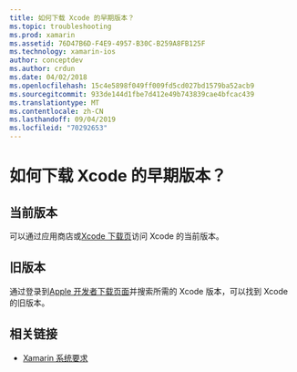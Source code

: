 ```yaml
---
title: 如何下载 Xcode 的早期版本？
ms.topic: troubleshooting
ms.prod: xamarin
ms.assetid: 76D47B6D-F4E9-4957-B30C-B259A8FB125F
ms.technology: xamarin-ios
author: conceptdev
ms.author: crdun
ms.date: 04/02/2018
ms.openlocfilehash: 15c4e5898f049ff009fd5cd027bd1579ba52acb9
ms.sourcegitcommit: 933de144d1fbe7d412e49b743839cae4bfcac439
ms.translationtype: MT
ms.contentlocale: zh-CN
ms.lasthandoff: 09/04/2019
ms.locfileid: "70292653"
---
```

# <a name="how-can-i-download-a-previous-version-of-xcode"></a>如何下载 Xcode 的早期版本？

## <a name="current-version"></a>当前版本

可以通过应用商店或[Xcode 下载页](https://developer.apple.com/xcode/downloads/)访问 Xcode 的当前版本。

## <a name="older-versions"></a>旧版本

通过登录到[Apple 开发者下载页面](https://developer.apple.com/downloads/more/)并搜索所需的 Xcode 版本，可以找到 Xcode 的旧版本。

## <a name="related-links"></a>相关链接
- [Xamarin 系统要求](~/cross-platform/get-started/requirements.md)
